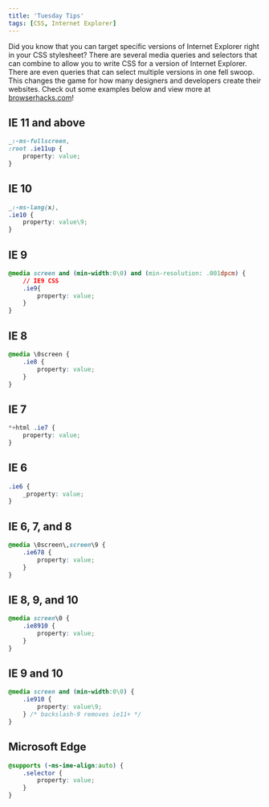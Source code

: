 ```yaml
---
title: 'Tuesday Tips'
tags: [CSS, Internet Explorer]
---
```


Did you know that you can target specific versions of Internet Explorer right in your CSS stylesheet? There are several media queries and selectors that can combine to allow you to write CSS for a version of Internet Explorer. There are even queries that can select multiple versions in one fell swoop. This changes the game for how many designers and developers create their websites. Check out some examples below and view more at [browserhacks.com](http://browserhacks.com/)!

## IE 11 and above

```css
_:-ms-fullscreen,
:root .ie11up {
    property: value;
}
```

## IE 10

```css
_:-ms-lang(x),
.ie10 {
    property: value\9;
}
```

## IE 9

```css
@media screen and (min-width:0\0) and (min-resolution: .001dpcm) { 
    // IE9 CSS
    .ie9{
        property: value;
    }
}
```

## IE 8

```css
@media \0screen {
    .ie8 {
        property: value;
    }
}
```

## IE 7

```css
*+html .ie7 {
    property: value;
}
```

## IE 6

```css
.ie6 {
    _property: value;
}
```

## IE 6, 7, and 8

```css
@media \0screen\,screen\9 {
    .ie678 {
        property: value;
    }
}
```

## IE 8, 9, and 10

```css
@media screen\0 {
    .ie8910 {
        property: value;
    }
}
```

## IE 9 and 10

```css
@media screen and (min-width:0\0) {
    .ie910 {
        property: value\9;
    } /* backslash-9 removes ie11+ */
}
```

## Microsoft Edge

```css
@supports (-ms-ime-align:auto) {
    .selector {
        property: value;
    }
}
```